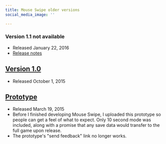```yaml
---
title: Mouse Swipe older versions
social_media_image: ''

---
```

### Version 1.1 not available

* Released January 22, 2016
* [Release notes](/blog/updates-for-the-masher-series/)

## [Version 1.0](https://timtree.github.io/mouse-swipe/archive/1.0)

* Released October 1, 2015

## [Prototype](https://timtree.github.io/mouse-swipe/archive/prototype)

* Released March 19, 2015
* Before I finished developing Mouse Swipe, I uploaded this prototype so people can get a feel of what to expect. Only 10 second mode was included, along with a promise that any save data would transfer to the full game upon release.
* The prototype's "send feedback" link no longer works.